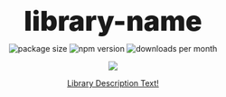 <h1 align="center" style="
font-weight: 900;
font-size: 3rem;
line-height: 0;
margin: 4rem 0 2.5rem;
">library-name</b></h1>
<p align="center">
  <img src="https://img.shields.io/bundlephobia/minzip/library-name?style=flat-square" alt="package size" />
  <img src="https://img.shields.io/npm/dw/library-name?style=flat-square" alt="npm version" />
  <img src="https://img.shields.io/jsdelivr/npm/hm/library-name?style=flat-square" alt="downloads per month" />
</p>
<p align="center">
    <a href="https://www.npmjs.com/package/library-name" target="_blank">
        <img src="https://img.shields.io/npm/v/library-name?style=for-the-badge&logo=appveyor" />
    </a>
</p>

<a href="https://leularia.github.io/library-name/">
  <p align="center">Library Description Text!</p>
</a>
